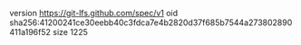 version https://git-lfs.github.com/spec/v1
oid sha256:41200241ce30eebb40c3fdca7e4b2820d37f685b7544a273802890411a196f52
size 1225
